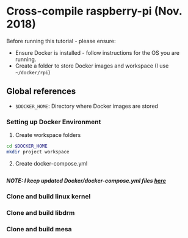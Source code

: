 # Cross-compile raspberry-pi (Nov. 2018)

Before running this tutorial - please ensure:

- Ensure Docker is installed - follow instructions for the OS you are running.
- Create a folder to store Docker images and workspace (I use `~/docker/rpi`)

## Global references

- `$DOCKER_HOME`: Directory where Docker images are stored

### Setting up Docker Environment

1. Create workspace folders
```sh
cd $DOCKER_HOME
mkdir project workspace
``` 

2. Create docker-compose.yml
```

```

***NOTE: I keep updated Docker/docker-compose.yml files [here](https://gist.github.com/nkreeger)***

### Clone and build linux kernel

### Clone and build libdrm

### Clone and build mesa
